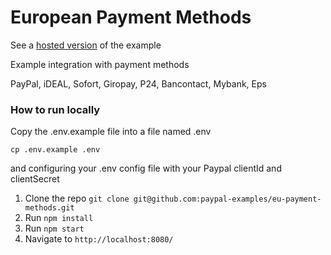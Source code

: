 # European Payment Methods 

See a [hosted version](https://paypal-eu-payment-methods.herokuapp.com/) of the example

Example integration with payment methods


PayPal, iDEAL, Sofort, Giropay, P24, Bancontact, Mybank, Eps

### How to run locally

Copy the .env.example file into a file named .env

```
cp .env.example .env
```

and configuring your .env config file with your Paypal clientId and clientSecret

1. Clone the repo  `git clone git@github.com:paypal-examples/eu-payment-methods.git`
2. Run `npm install`
3. Run `npm start`
4. Navigate to `http://localhost:8080/`